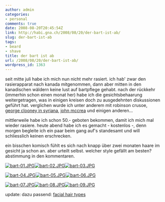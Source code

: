 ```yaml
---
author: admin
categories:
- personal
comments: true
date: 2008-08-20T20:45:54Z
link: http://habi.gna.ch/2008/08/20/der-bart-ist-ab/
slug: der-bart-ist-ab
tags:
- beard
- shave
title: der bart ist ab
url: /2008/08/20/der-bart-ist-ab/
wordpress_id: 1363
---
```


seit mitte juli habe ich mich nun nicht mehr rasiert. ich hab' zwar den rasierapparat nach kanada mitgenommen, dann aber mitten in den kanadischen wäldern keine lust auf bartpflege gehabt. nach der rückkehr (immerhin schon einen monat her) habe ich die gesichtsbehaarung weitergetragen, was in einigen kreisen doch zu ausgedehnten diskussionen geführt hat. verglichen wurde ich unter anderem mit robinson crusoe, [george clooney in syriana](http://images.google.com/images?hl=en&client=safari&rls=en-us&pwst=1&resnum=0&q=george%20clooney%20syriana&um=1&ie=UTF-8&sa=N&tab=wi), [john mccrea](http://en.wikipedia.org/wiki/Cake_(band)) und einigen anderen...



mittlerweile habe ich schon 50.- geboten bekommen, damit ich mich mal wieder rasiere. heute abend habe ich es gemacht - kostenlos -, denn morgen begleite ich ein paar beim gang auf's standesamt und will schliesslich keinen erschrecken.




ein bisschen komisch fühlt es sich nach knapp über zwei monaten haare im gesicht ja schon an. aber urteilt selbst. welcher style gefällt am besten? abstimmung in den kommentaren.




[![bart-01.JPG](http://habi.gna.ch/wp-content/uploads/2008/08/bart-011.jpg)](http://habi.gna.ch/wp-content/uploads/2008/08/bart-01.jpg)[![bart-02.JPG](http://habi.gna.ch/wp-content/uploads/2008/08/bart-021.jpg)](http://habi.gna.ch/wp-content/uploads/2008/08/bart-02.jpg)[![bart-03.JPG](http://habi.gna.ch/wp-content/uploads/2008/08/bart-031.jpg)](http://habi.gna.ch/wp-content/uploads/2008/08/bart-03.jpg)

  



[![bart-04.JPG](http://habi.gna.ch/wp-content/uploads/2008/08/bart-041.jpg)](http://habi.gna.ch/wp-content/uploads/2008/08/bart-04.jpg)[![bart-05.JPG](http://habi.gna.ch/wp-content/uploads/2008/08/bart-051.jpg)](http://habi.gna.ch/wp-content/uploads/2008/08/bart-05.jpg)[![bart-06.JPG](http://habi.gna.ch/wp-content/uploads/2008/08/bart-061.jpg)](http://habi.gna.ch/wp-content/uploads/2008/08/bart-06.jpg)

  



[![bart-07.JPG](http://habi.gna.ch/wp-content/uploads/2008/08/bart-071.jpg)](http://habi.gna.ch/wp-content/uploads/2008/08/bart-07.jpg)[![bart-08.JPG](http://habi.gna.ch/wp-content/uploads/2008/08/bart-081.jpg)](http://habi.gna.ch/wp-content/uploads/2008/08/bart-08.jpg)[![bart-09.JPG](http://habi.gna.ch/wp-content/uploads/2008/08/bart-091.jpg)](http://habi.gna.ch/wp-content/uploads/2008/08/bart-09.jpg)





    




  

update: dazu passend: [facial hair types](http://www.yeeeeee.com/2008/05/28/facial-hair-types-beard-styles/)

